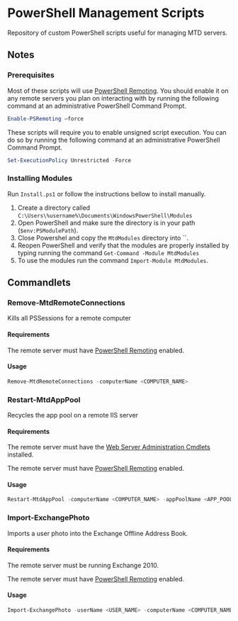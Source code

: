 # PowerShell Management Scripts
Repository of custom PowerShell scripts useful for managing MTD servers.

## Notes

### Prerequisites
Most of these scripts will use
[PowerShell Remoting](https://technet.microsoft.com/en-us/library/hh849694.aspx).
You should enable it on any remote servers you plan on interacting with
by running the following command at an administrative PowerShell Command Prompt.
```powershell
Enable-PSRemoting –force
```

These scripts will require you to enable unsigned script execution. You can do so by running the following command at an administrative PowerShell Command Prompt.
```powershell
Set-ExecutionPolicy Unrestricted -Force
```

### Installing Modules

Run `Install.ps1` or follow the instructions bellow to install manually.

1. Create a directory called `C:\Users\%username%\Documents\WindowsPowerShell\Modules`
2. Open PowerShell and make sure the directory is in your path (`$env:PSModulePath`).
3. Close Powershel and copy the `MtdModules` directory into ``.
4. Reopen PowerShell and verify that the modules are properly installed by typing running the command
`Get-Command -Module MtdModules`
5. To use the modules run the command `Import-Module MtdModules`.

## Commandlets

### Remove-MtdRemoteConnections
Kills all PSSessions for a remote computer
#### Requirements
The remote server must have [PowerShell Remoting](#prerequisites) enabled.
#### Usage
```powershell
Remove-MtdRemoteConnections -computerName <COMPUTER_NAME>
```
### Restart-MtdAppPool
Recycles the app pool on a remote IIS server
#### Requirements
The remote server must have the 
[Web Server Administration Cmdlets](https://technet.microsoft.com/en-us/library/ee790599.aspx)
 installed.
 
The remote server must have [PowerShell Remoting](#prerequisites) enabled.
#### Usage
```powershell
Restart-MtdAppPool -computerName <COMPUTER_NAME> -appPoolName <APP_POOL_NAME>
```

### Import-ExchangePhoto
Imports a user photo into the Exchange Offline Address Book.
#### Requirements
The remote server must be running Exchange 2010.

The remote server must have [PowerShell Remoting](#prerequisites) enabled.
#### Usage
```powershell
Import-ExchangePhoto -userName <USER_NAME> -computerName <COMPUTER_NAME> -picturePath <LOCAL_PATH_TO_PHOTO>
```
